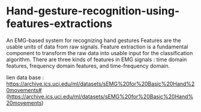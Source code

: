 # Hand-gesture-recognition-using-features-extractions

An EMG-based system for recognizing hand gestures
Features are the usable units of data from raw signals. Feature extraction is a fundamental 
component to transform the raw data into usable input for the classification algorithm. 
There are three kinds of features in EMG signals : time domain features, frequency domain 
features, and time-frequency domain.

lien data base : https://archive.ics.uci.edu/ml/datasets/sEMG%20for%20Basic%20Hand%20movements#
(https://archive.ics.uci.edu/ml/datasets/sEMG%20for%20Basic%20Hand%20movements)
